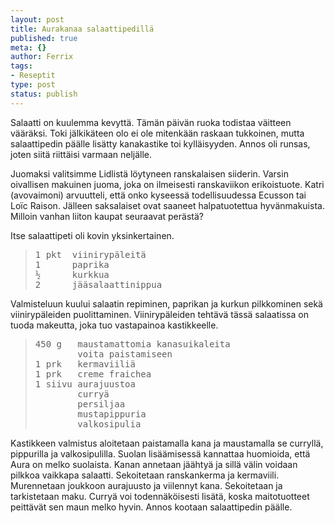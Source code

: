```yaml
--- 
layout: post
title: Aurakanaa salaattipedillä
published: true
meta: {}
author: Ferrix
tags: 
- Reseptit
type: post
status: publish
---
```

Salaatti on kuulemma kevyttä. Tämän päivän ruoka todistaa väitteen
vääräksi. Toki jälkikäteen olo ei ole mitenkään raskaan tukkoinen,
mutta salaattipedin päälle lisätty kanakastike toi kylläisyyden. Annos
oli runsas, joten siitä riittäisi varmaan neljälle.

Juomaksi valitsimme Lidlistä löytyneen ranskalaisen siiderin. Varsin
oivallisen makuinen juoma, joka on ilmeisesti ranskaviikon
erikoistuote. Katri (avovaimoni) arvuutteli, että onko kyseessä
todellisuudessa Ecusson tai Loïc Raison. Jälleen saksalaiset ovat
saaneet halpatuotettua hyvänmakuista. Milloin vanhan liiton kaupat
seuraavat perästä?

Itse salaattipeti oli kovin yksinkertainen.

<blockquote>
<pre>
1 pkt  viinirypäleitä
1      paprika
½      kurkkua
2      jääsalaattinippua
</pre>
</blockquote>

Valmisteluun kuului salaatin repiminen, paprikan ja kurkun pilkkominen
sekä viinirypäleiden puolittaminen. Viinirypäleiden tehtävä tässä
salaatissa on tuoda makeutta, joka tuo vastapainoa kastikkeelle.

<blockquote>
<pre>
450 g   maustamattomia kanasuikaleita
        voita paistamiseen
1 prk   kermaviiliä
1 prk   creme fraichea
1 siivu aurajuustoa
        curryä
        persiljaa
        mustapippuria
        valkosipulia
</pre>
</blockquote>

Kastikkeen valmistus aloitetaan paistamalla kana ja maustamalla se
curryllä, pippurilla ja valkosipulilla. Suolan lisäämisessä kannattaa
huomioida, että Aura on melko suolaista. Kanan annetaan jäähtyä ja
sillä välin voidaan pilkkoa vaikkapa salaatti. Sekoitetaan
ranskankerma ja kermaviili. Murennetaan joukkoon aurajuusto ja
viilennyt kana. Sekoitetaan ja tarkistetaan maku. Curryä voi
todennäköisesti lisätä, koska maitotuotteet peittävät sen maun melko
hyvin. Annos kootaan salaattipedin päälle.
